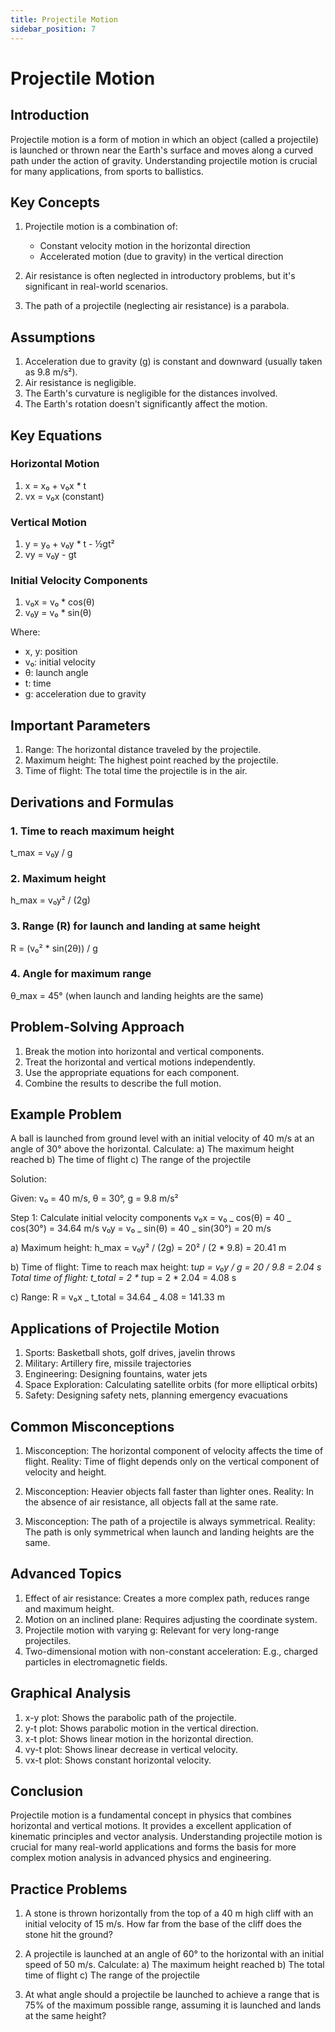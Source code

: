 ```yaml
---
title: Projectile Motion
sidebar_position: 7
---
```


# Projectile Motion

## Introduction

Projectile motion is a form of motion in which an object (called a projectile) is launched or thrown near the Earth's surface and moves along a curved path under the action of gravity. Understanding projectile motion is crucial for many applications, from sports to ballistics.

## Key Concepts

1. Projectile motion is a combination of:

    - Constant velocity motion in the horizontal direction
    - Accelerated motion (due to gravity) in the vertical direction

2. Air resistance is often neglected in introductory problems, but it's significant in real-world scenarios.

3. The path of a projectile (neglecting air resistance) is a parabola.

## Assumptions

1. Acceleration due to gravity (g) is constant and downward (usually taken as 9.8 m/s²).
2. Air resistance is negligible.
3. The Earth's curvature is negligible for the distances involved.
4. The Earth's rotation doesn't significantly affect the motion.

## Key Equations

### Horizontal Motion

1. x = x₀ + v₀x \* t
2. vx = v₀x (constant)

### Vertical Motion

1. y = y₀ + v₀y \* t - ½gt²
2. vy = v₀y - gt

### Initial Velocity Components

1. v₀x = v₀ \* cos(θ)
2. v₀y = v₀ \* sin(θ)

Where:

-   x, y: position
-   v₀: initial velocity
-   θ: launch angle
-   t: time
-   g: acceleration due to gravity

## Important Parameters

1. Range: The horizontal distance traveled by the projectile.
2. Maximum height: The highest point reached by the projectile.
3. Time of flight: The total time the projectile is in the air.

## Derivations and Formulas

### 1. Time to reach maximum height

t_max = v₀y / g

### 2. Maximum height

h_max = v₀y² / (2g)

### 3. Range (R) for launch and landing at same height

R = (v₀² \* sin(2θ)) / g

### 4. Angle for maximum range

θ_max = 45° (when launch and landing heights are the same)

## Problem-Solving Approach

1. Break the motion into horizontal and vertical components.
2. Treat the horizontal and vertical motions independently.
3. Use the appropriate equations for each component.
4. Combine the results to describe the full motion.

## Example Problem

A ball is launched from ground level with an initial velocity of 40 m/s at an angle of 30° above the horizontal. Calculate:
a) The maximum height reached
b) The time of flight
c) The range of the projectile

Solution:

Given: v₀ = 40 m/s, θ = 30°, g = 9.8 m/s²

Step 1: Calculate initial velocity components
v₀x = v₀ _ cos(θ) = 40 _ cos(30°) = 34.64 m/s
v₀y = v₀ _ sin(θ) = 40 _ sin(30°) = 20 m/s

a) Maximum height:
h_max = v₀y² / (2g) = 20² / (2 \* 9.8) = 20.41 m

b) Time of flight:
Time to reach max height: t*up = v₀y / g = 20 / 9.8 = 2.04 s
Total time of flight: t_total = 2 * t*up = 2 * 2.04 = 4.08 s

c) Range:
R = v₀x _ t_total = 34.64 _ 4.08 = 141.33 m

## Applications of Projectile Motion

1. Sports: Basketball shots, golf drives, javelin throws
2. Military: Artillery fire, missile trajectories
3. Engineering: Designing fountains, water jets
4. Space Exploration: Calculating satellite orbits (for more elliptical orbits)
5. Safety: Designing safety nets, planning emergency evacuations

## Common Misconceptions

1. Misconception: The horizontal component of velocity affects the time of flight.
   Reality: Time of flight depends only on the vertical component of velocity and height.

2. Misconception: Heavier objects fall faster than lighter ones.
   Reality: In the absence of air resistance, all objects fall at the same rate.

3. Misconception: The path of a projectile is always symmetrical.
   Reality: The path is only symmetrical when launch and landing heights are the same.

## Advanced Topics

1. Effect of air resistance: Creates a more complex path, reduces range and maximum height.
2. Motion on an inclined plane: Requires adjusting the coordinate system.
3. Projectile motion with varying g: Relevant for very long-range projectiles.
4. Two-dimensional motion with non-constant acceleration: E.g., charged particles in electromagnetic fields.

## Graphical Analysis

1. x-y plot: Shows the parabolic path of the projectile.
2. y-t plot: Shows parabolic motion in the vertical direction.
3. x-t plot: Shows linear motion in the horizontal direction.
4. vy-t plot: Shows linear decrease in vertical velocity.
5. vx-t plot: Shows constant horizontal velocity.

## Conclusion

Projectile motion is a fundamental concept in physics that combines horizontal and vertical motions. It provides a excellent application of kinematic principles and vector analysis. Understanding projectile motion is crucial for many real-world applications and forms the basis for more complex motion analysis in advanced physics and engineering.

## Practice Problems

1. A stone is thrown horizontally from the top of a 40 m high cliff with an initial velocity of 15 m/s. How far from the base of the cliff does the stone hit the ground?

2. A projectile is launched at an angle of 60° to the horizontal with an initial speed of 50 m/s. Calculate:
   a) The maximum height reached
   b) The total time of flight
   c) The range of the projectile

3. At what angle should a projectile be launched to achieve a range that is 75% of the maximum possible range, assuming it is launched and lands at the same height?
